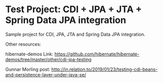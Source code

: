 Test Project: CDI + JPA + JTA + Spring Data JPA integration
=========================================

Sample project for CDI, JPA, JTA and Spring Data JPA integration.



Other resources:

hibernate-demos Link: https://github.com/hibernate/hibernate-demos/tree/master/other/cdi-jpa-testing

Gunnar Morling post: http://in.relation.to/2019/01/23/testing-cdi-beans-and-persistence-layer-under-java-se/

